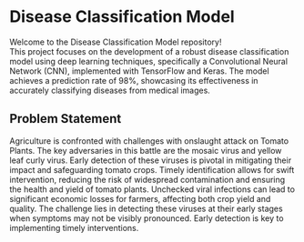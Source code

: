 # Disease Classification Model
Welcome to the Disease Classification Model repository! <br>
This project focuses on the development of a robust disease classification model using deep learning techniques, specifically a Convolutional Neural Network (CNN), implemented with TensorFlow and Keras. The model achieves a prediction rate of 98%, showcasing its effectiveness in accurately classifying diseases from medical images.

## Problem Statement
Agriculture is confronted with challenges with onslaught attack on Tomato Plants. The key adversaries in this battle are the mosaic virus and yellow leaf curly virus. Early detection of these viruses is pivotal in mitigating their impact and safeguarding tomato crops. Timely identification allows for swift intervention, reducing the risk of widespread contamination and ensuring the health and yield of tomato plants. Unchecked viral infections can lead to significant economic losses for farmers, affecting both crop yield and quality. The challenge lies in detecting these viruses at their early stages when symptoms may not be visibly pronounced. Early detection is key to implementing timely interventions.
